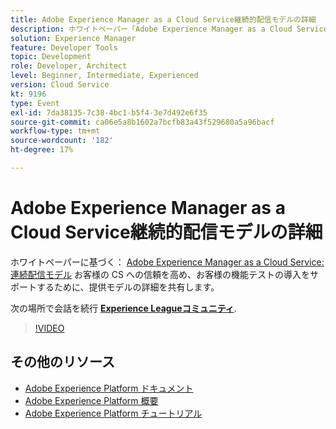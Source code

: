 ```yaml
---
title: Adobe Experience Manager as a Cloud Service継続的配信モデルの詳細
description: ホワイトペーパー「Adobe Experience Manager as a Cloud Service — 継続的な配信モデル」に基づき、CS に対する顧客の信頼を高め、顧客機能テストの導入をサポートするため、配信モデルの詳細を共有します。
solution: Experience Manager
feature: Developer Tools
topic: Development
role: Developer, Architect
level: Beginner, Intermediate, Experienced
version: Cloud Service
kt: 9196
type: Event
exl-id: 7da38135-7c38-4bc1-b5f4-3e7d492e6f35
source-git-commit: ca06e5a8b1602a7bcfb83a43f529680a5a96bacf
workflow-type: tm+mt
source-wordcount: '182'
ht-degree: 17%

---
```


# Adobe Experience Manager as a Cloud Service継続的配信モデルの詳細

ホワイトペーパーに基づく： [Adobe Experience Manager as a Cloud Service:連続配信モデル](https://fieldreadiness-adobe.highspot.com/items/5ea322e1c714336c23b32599?mkt_tok=eyJpIjoiWlRRNE1qQXlObVV3T0dFNCIsInQiOiJTckVtS1RtWjNCcExxQ3JPYWQ4bENhXC9DNVNRZ0tnNU83MVkraCtaN1NWbUlWU1wvWmJMejY2XC9FYkhBS1gwdjJleHpSY3ZoREJmXC9oanJRTFkzeEplXC9xK1o0TTBvd096b1wvT3BidEMwUGlYMDQxXC91WUk5K2l1ZE83MHV5amhlSkwifQ%3D%3D#1)  お客様の CS への信頼を高め、お客様の機能テストの導入をサポートするために、提供モデルの詳細を共有します。

次の場所で会話を続行 **[Experience Leagueコミュニティ](https://adobe.ly/3i9XWo8)**.

>[!VIDEO](https://video.tv.adobe.com/v/337720/?quality=12&learn=on&hidetitle=true)

## その他のリソース

- [Adobe Experience Platform ドキュメント](https://experienceleague.adobe.com/docs/experience-platform.html?lang=ja)
- [Adobe Experience Platform 概要](https://experienceleague.adobe.com/docs/experience-platform/landing/home.html?lang=ja)
- [Adobe Experience Platform チュートリアル](https://experienceleague.adobe.com/docs/platform-learn/tutorials/overview.html?lang=ja)
